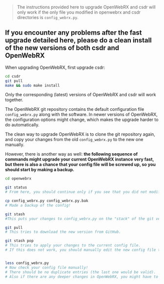 > The instructions provided here to upgrade OpenWebRX and csdr will only work if the only file you modified in openwebrx and csdr directories is `config_webrx.py`. 

## If you encounter any problems after the fast upgrade detailed here, please do a clean install of the new versions of both csdr and OpenWebRX

When upgrading OpenWebRX, first upgrade csdr:

```bash
cd csdr
git pull 
make && sudo make install
```

Only the corresponding (latest) versions of OpenWebRX and csdr will work together.

The OpenWebRX git repository contains the default configuration file `config_webrx.py` along with the software.
In newer versions of OpenWebRX, the configuration options might change, which makes the upgrade harder to do automatically. 

The clean way to upgrade OpenWebRX is to clone the git repository again, and copy your changes from the old `config_webrx.py` to the new one manually.

However, there is another way as well: **the following sequence of commands might upgrade your current OpenWebRX instance very fast, but there is also a chance that your config file will be screwed up, so you should start by making a backup.**

```bash
cd openwebrx

git status
# From here, you should continue only if you see that you did not modify anything else than config_webrx.py

cp config_webrx.py config_webrx.py.bak      
# Made a backup of the config!

git stash 
#This puts your changes to config_webrx.py on the "stack" of the git version control system.

git pull
# This tries to download the new version from GitHub.

git stash pop 
# This tries to apply your changes to the current config file.
# If this does not work, you should manually edit the new config file to copy the correct settings from the old one (config_webrx.py.bak).


less config_webrx.py
# Now check your config file manually!
# There should be no duplicate entries (the last one would be valid).
# Also if there are any deeper changes in OpenWebRX, you might have to fallback to a new, clean install.
```